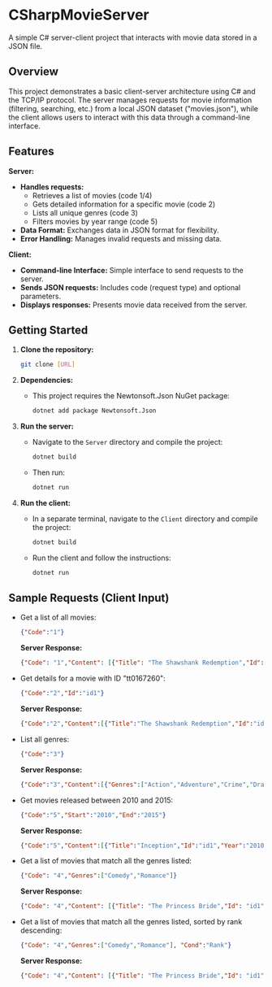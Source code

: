 
# CSharpMovieServer 

A simple C# server-client project that interacts with movie data stored in a JSON file.

## Overview

This project demonstrates a basic client-server architecture using C# and the TCP/IP protocol. The server manages requests for movie information (filtering, searching, etc.) from a local JSON dataset ("movies.json"), while the client allows users to interact with this data through a command-line interface.

## Features

**Server:**

* **Handles requests:**
    * Retrieves a list of movies (code 1/4)
    * Gets detailed information for a specific movie (code 2)
    * Lists all unique genres (code 3)
    * Filters movies by year range (code 5)
* **Data Format:**  Exchanges data in JSON format for flexibility.
* **Error Handling:**  Manages invalid requests and missing data.

**Client:**

* **Command-line Interface:** Simple interface to send requests to the server.
* **Sends JSON requests:**  Includes code (request type) and optional parameters.
* **Displays responses:**  Presents movie data received from the server.

## Getting Started

1. **Clone the repository:**

   ```bash
   git clone [URL]
   ```

2. **Dependencies:**

   * This project requires the Newtonsoft.Json NuGet package:
     ```bash
     dotnet add package Newtonsoft.Json
     ```

3. **Run the server:**

   * Navigate to the `Server` directory and compile the project:
     ```bash
     dotnet build
     ```
   * Then run:
     ```bash
     dotnet run
     ```

4. **Run the client:**

   * In a separate terminal, navigate to the `Client` directory and compile the project:
     ```bash
     dotnet build
     ```
   * Run the client and follow the instructions:
     ```bash
     dotnet run
     ```

## Sample Requests (Client Input)

* Get a list of all movies:
  ```json
  {"Code":"1"} 
  ```
   **Server Response:**
  ```json
  {"Code": "1","Content": [{"Title": "The Shawshank Redemption","Id": "id1"},{"Title": "The Godfather","Id": "id2"},...]}
  ```


* Get details for a movie with ID "tt0167260":
  ```json
  {"Code":"2","Id":"id1"}
  ```
  **Server Response:**
  ```json
  {"Code":"2","Content":[{"Title":"The Shawshank Redemption","Id":"id1","Rank":"1","Rating":"9.3","Genres":["Drama"],"Year":"1994","Desc":"Two imprisoned men bond over a number of years, finding solace and eventual redemption through acts of common decency."}]}
  ```


* List all genres:
  ```json
  {"Code":"3"}
  ```
  **Server Response:**
  ```json
  {"Code":"3","Content":[{"Genres":["Action","Adventure","Crime","Drama","Thriller","War","Western",...]}]}
  ```



* Get movies released between 2010 and 2015:
  ```json
  {"Code":"5","Start":"2010","End":"2015"}
  ```
  **Server Response:**
  ```json
  {"Code":"5","Content":[{"Title":"Inception","Id":"id1","Year":"2010"},{"Title":"The King's Speech","Id":"id2","Year":"2010"},...]}
  ```
  

* Get a list of movies that match all the genres listed:
  ```json
  {"Code": "4","Genres":["Comedy","Romance"]}
  ```
   
  **Server Response:**
  ```json
  {"Code": "4","Content": [{"Title": "The Princess Bride","Id": "id1"},{"Title": "Groundhog Day","Id": "id2"},...]}
  ```


* Get a list of movies that match all the genres listed, sorted by rank descending:
  ```json
  {"Code": "4","Genres":["Comedy","Romance"], "Cond":"Rank"} 
  ```
   **Server Response:**
  ```json
  {"Code": "4","Content": [{"Title": "The Princess Bride","Id": "id1"},{"Title": "Groundhog Day","Id": "id2"},...]}  // Movies are sorted by Rank
  ```



